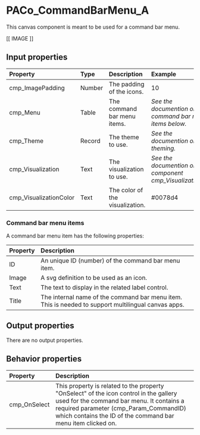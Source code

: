 # PACo_CommandBarMenu_A

This canvas component is meant to be used for a command bar menu.

[[ IMAGE ]]

## **Input properties**

| Property | Type | Description | Example |
| :--- | :--- | :--- | :--- |
| cmp_ImagePadding | Number | The padding of the icons. | 10 |
| cmp_Menu | Table | The command bar menu items. | *See the documention on command bar menu items below.* |
| cmp_Theme | Record | The theme to use. | *See the documention on theming.* |
| cmp_Visualization | Text | The visualization to use. | *See the documention on the component cmp_Visualization_A.* |
| cmp_VisualizationColor | Text | The color of the visualization. | #0078d4 |

### Command bar menu items
A command bar menu item has the following properties:

| Property | Description |
| :--- | :--- |
| ID | An unique ID (number) of the command bar menu item. |
| Image| A svg definition to be used as an icon. |
| Text | The text to display in the related label control. |
| Title | The internal name of the command bar menu item. This is needed to support multilingual canvas apps. |

## **Output properties**

There are no output properties.

## **Behavior properties**

| Property | Description |
| :--- | :--- |
| cmp_OnSelect | This property is related to the property "OnSelect" of the icon control in the gallery used for the command bar menu. It contains a required parameter (cmp_Param_CommandID) which contains the  ID of the command bar menu item clicked on. |
